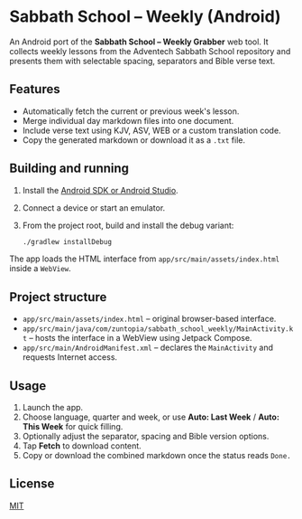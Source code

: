 # Sabbath School – Weekly (Android)

An Android port of the **Sabbath School – Weekly Grabber** web tool. It collects weekly lessons from the Adventech Sabbath School repository and presents them with selectable spacing, separators and Bible verse text.

## Features
- Automatically fetch the current or previous week's lesson.
- Merge individual day markdown files into one document.
- Include verse text using KJV, ASV, WEB or a custom translation code.
- Copy the generated markdown or download it as a `.txt` file.

## Building and running
1. Install the [Android SDK or Android Studio](https://developer.android.com/studio).
2. Connect a device or start an emulator.
3. From the project root, build and install the debug variant:

   ```bash
   ./gradlew installDebug
   ```

The app loads the HTML interface from `app/src/main/assets/index.html` inside a `WebView`.

## Project structure
- `app/src/main/assets/index.html` – original browser-based interface.
- `app/src/main/java/com/zuntopia/sabbath_school_weekly/MainActivity.kt` – hosts the interface in a WebView using Jetpack Compose.
- `app/src/main/AndroidManifest.xml` – declares the `MainActivity` and requests Internet access.

## Usage
1. Launch the app.
2. Choose language, quarter and week, or use **Auto: Last Week** / **Auto: This Week** for quick filling.
3. Optionally adjust the separator, spacing and Bible version options.
4. Tap **Fetch** to download content.
5. Copy or download the combined markdown once the status reads `Done.`

## License
[MIT](LICENSE)
